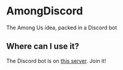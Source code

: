 # AmongDiscord
The Among Us idea, packed in a Discord bot

## Where can I use it?
The Discord bot is on [this server](https://discord.gg/3ry85StQTv). Join it!